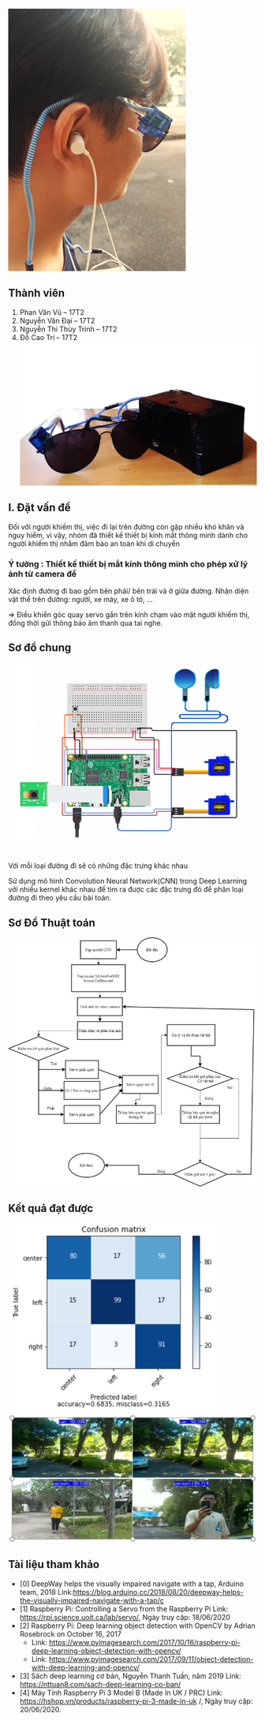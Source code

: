 ![alt](./screenshots/demo.png)
## Thành viên
 1. Phan Văn Vũ – 17T2
 2. Nguyễn Văn Đại – 17T2
 3. Nguyễn Thi Thùy Trinh – 17T2
 4. Đỗ Cao Trí – 17T2
![alt](./screenshots/product.png)
## I. Đặt vấn đề
Đối với người khiếm thị, việc đi lại trên đường còn gặp nhiều khó khăn và nguy hiểm, vì vậy, nhóm đã thiết kế thiết bị kính mắt thông minh dành cho người khiếm thị nhằm đảm bảo an toàn khi di chuyển

### Ý tưởng : Thiết kế **thiết bị mắt kính thông minh cho phép xử lý ảnh từ camera** để
Xác định đường đi bao gồm bên phải/ bên trái và ở giữa đường.
Nhận diện vật thể trên đường: người, xe máy, xe ô tô, …

=> Điều khiển góc quay servo gắn trên kính chạm vào mặt người khiếm thị, đồng thời gửi thông báo âm thanh qua tai nghe.

## Sơ đồ chung
![alt](./screenshots/CircuitDiagram.png)

## 
Với mỗi loại đường đi sẽ có những đặc trưng khác nhau

Sử dụng mô hình Convolution Neural Network(CNN) trong Deep Learning với nhiều kernel khác nhau để tìm ra được các đặc trưng đó để phân loại đường đi theo yêu cầu bài toán. 

## Sơ Đồ Thuật  toán

![alt](./screenshots/SodoChungChiTiet.png)

## Kết quả đạt được

![alt](./screenshots/KQ1.png)
![alt](./screenshots/KQ2.JPG)

## Tài liệu tham khảo
- [0] DeepWay helps the visually impaired navigate with a tap, Arduino team, 2018
Link:https://blog.arduino.cc/2018/08/20/deepway-helps-the-visually-impaired-navigate-with-a-tap/c
- [1] Raspberry Pi: Controlling a Servo from the Raspberry Pi 
Link: https://rpi.science.uoit.ca/lab/servo/, Ngày truy cập: 18/06/2020
- [2] Raspberry Pi: Deep learning object detection with OpenCV by Adrian Rosebrock on October 16, 2017
  -  Link: https://www.pyimagesearch.com/2017/10/16/raspberry-pi-deep-learning-object-detection-with-opencv/ 
    - Link: https://www.pyimagesearch.com/2017/09/11/object-detection-with-deep-learning-and-opencv/
- [3] Sách deep learning cơ bản, Nguyễn Thanh Tuấn, năm 2019
Link: https://nttuan8.com/sach-deep-learning-co-ban/
- [4] Máy Tính Raspberry Pi 3 Model B (Made In UK / PRC)
Link: https://hshop.vn/products/raspberry-pi-3-made-in-uk
/, Ngày truy cập: 20/06/2020.

